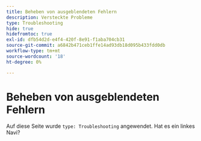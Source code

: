 ```yaml
---
title: Beheben von ausgeblendeten Fehlern
description: Versteckte Probleme
type: Troubleshooting
hide: true
hidefromtoc: true
exl-id: dfb54d2d-e4f4-420f-8e91-f1aba704cb31
source-git-commit: a6842b471ceb1ffe14ad93db18d095b433fdd0db
workflow-type: tm+mt
source-wordcount: '18'
ht-degree: 0%

---
```


# Beheben von ausgeblendeten Fehlern

Auf diese Seite wurde `type: Troubleshooting` angewendet. Hat es ein linkes Navi?

